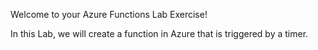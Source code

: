 Welcome to your Azure Functions Lab Exercise!

In this Lab, we will create a function in Azure that is triggered by a timer.